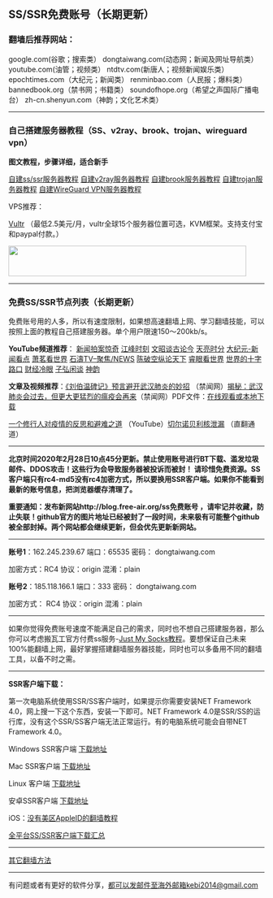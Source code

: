 ## SS/SSR免费账号（长期更新）

### 翻墙后推荐网站：

google.com(谷歌；搜索类） dongtaiwang.com(动态网；新闻及网址导航类）  youtube.com(油管；视频类）  ntdtv.com(新唐人；视频新闻娱乐类）    epochtimes.com（大纪元；新闻类）  renminbao.com（人民报；爆料类） bannedbook.org（禁书网；书籍类）   soundofhope.org（希望之声国际广播电台）
    zh-cn.shenyun.com（神韵；文化艺术类）

***

### 自己搭建服务器教程（SS、v2ray、brook、trojan、wireguard vpn） 

**图文教程，步骤详细，适合新手**

[自建ss/ssr服务器教程](https://github.com/Alvin9999/new-pac/wiki/%E8%87%AA%E5%BB%BAss%E6%9C%8D%E5%8A%A1%E5%99%A8%E6%95%99%E7%A8%8B) 
[自建v2ray服务器教程](https://github.com/Alvin9999/new-pac/wiki/%E8%87%AA%E5%BB%BAv2ray%E6%9C%8D%E5%8A%A1%E5%99%A8%E6%95%99%E7%A8%8B) 
[自建brook服务器教程](https://github.com/Alvin9999/new-pac/wiki/%E8%87%AA%E5%BB%BAbrook%E6%9C%8D%E5%8A%A1%E5%99%A8%E6%95%99%E7%A8%8B) 
[自建trojan服务器教程](https://github.com/Alvin9999/new-pac/wiki/%E8%87%AA%E5%BB%BAtrojan%E6%9C%8D%E5%8A%A1%E5%99%A8%E6%95%99%E7%A8%8B) 
[自建WireGuard VPN服务器教程](https://github.com/Alvin9999/new-pac/wiki/%E8%87%AA%E5%BB%BAWireGuard-VPN%E6%9C%8D%E5%8A%A1%E5%99%A8%E6%95%99%E7%A8%8B) 

VPS推荐：

[Vultr](https://www.vultr.com/?ref=7048874) （最低2.5美元/月，vultr全球15个服务器位置可选，KVM框架。支持支付宝和paypal付款。）

<a href="https://www.vultr.com/?ref=7048874"><img src="https://www.vultr.com/media/banner_2.png" width="468" height="60"></a>


***

### 免费SS/SSR节点列表（长期更新）

免费账号用的人多，所以有速度限制，如果想高速翻墙上网、学习翻墙技能，可以按照上面的教程自己搭建服务器。单个用户限速150～200kb/s。

**YouTube频道推荐**： [新闻拍案惊奇](https://www.youtube.com/user/NTDEducation/videos) [江峰时刻](https://www.youtube.com/channel/UCa6ERCDt3GzkvLye32ar89w/videos) [文昭谈古论今](https://www.youtube.com/channel/UCtAIPjABiQD3qjlEl1T5VpA/featured)  [天亮时分](https://www.youtube.com/channel/UCjvjNeHndz4PGs9JXhzdHqw/videos) 
[大纪元-新闻看点](https://www.youtube.com/channel/UCPMqbkR35zZV1ysWGXJPW-w/videos)  [萧茗看世界](https://www.youtube.com/channel/UC6HcLCrHusY7qLwsWGzfXnw) 
[石濤TV–聚焦/NEWS](https://www.youtube.com/channel/UC6zxZTv5ZbMmEg5GqBmXAUQ/videos)  [陈破空纵论天下](https://www.youtube.com/channel/UCwb7avxK-L5vPjMC1ZIGayw/videos) [睿眼看世界](https://www.youtube.com/channel/UCcWBxfaO69GPOFHSArNET2Q/videos) [世界的十字路口](https://www.youtube.com/channel/UC-A9OzmRcS-SlXIQmvwMf8w/videos) [财经冷眼](https://www.youtube.com/channel/UCn9_KbNANeyYREePe8YA2DA/videos) [子弘闲谈](https://www.youtube.com/channel/UClS1mgEIYLN9k03_B9o2DCw/videos) [神韵](https://www.youtube.com/channel/UC_z8ERuOLTrlAaopY0gxzsA)

**文章及视频推荐**：[《刘伯温碑记》预言避开武汉肺炎的妙招](https://www.bannedbook.org/bnews/comments/20200207/1272816.html) （禁闻网）[揭秘：武汉肺炎会过去，但更大更猛烈的瘟疫会再来](https://www.bannedbook.org/bnews/comments/20200211/1275071.html)（禁闻网）PDF文件：[在线观看或本地下载](http://173.0.55.66/html/book/lunwy.pdf)

[一个修行人对疫情的反思和避难之道](https://www.youtube.com/watch?v=KzSvhOHPxB4&t=8s) （YouTube）[切尔诺贝利核泄漏](https://ipsite.org/1szq7) （直翻通道）

***

**北京时间2020年2月28日10点45分更新。禁止使用账号进行BT下载、滥发垃圾邮件、DDOS攻击！这些行为会导致服务器被投诉而被封！ 请珍惜免费资源。SS客户端只有rc4-md5没有rc4加密方式，所以要换用SSR客户端。如果你不能看到最新的账号信息，把浏览器缓存清理了。**

**重要通知：发布新网站http://blog.free-air.org/ss免费账号 ，请牢记并收藏，防止失联！github官方的图片地址已经被封了一段时间，未来极有可能整个github被全部封掉。两个网站都会继续更新，但会优先更新新网站。**

***

**账号1**：162.245.239.67      端口：65535        密码： dongtaiwang.com

加密方式：RC4       协议：origin         混淆：plain

**账号2**：185.118.166.1 端口：333 密码： dongtaiwang.com

加密方式： RC4  协议：origin 混淆：plain


***


如果你觉得免费账号速度不能满足自己的需求，同时也不想自己搭建服务器，那么你可以考虑搬瓦工官方付费ss服务-[Just My Socks教程](https://github.com/Alvin9999/new-pac/wiki/Just-My-Socks)。要想保证自己未来100%能翻墙上网，最好掌握搭建翻墙服务器技能，同时也可以多备用不同的翻墙工具，以备不时之需。

***


**SSR客户端下载：**

第一次电脑系统使用SSR/SS客户端时，如果提示你需要安装NET Framework 4.0，网上搜一下这个东西，安装一下即可。NET Framework 4.0是SSR/SS的运行库，没有这个SSR/SS客户端无法正常运行。有的电脑系统可能会自带NET Framework 4.0。

Windows SSR客户端 [下载地址](https://github.com/shadowsocksr-backup/shadowsocksr-csharp/releases) 

Mac SSR客户端 [下载地址](https://github.com/shadowsocksr-backup/ShadowsocksX-NG/releases) 

Linux 客户端 [下载地址](http://www.mediafire.com/folder/xag0zy318a5tt/Linux) 

安卓SSR客户端 [下载地址](https://github.com/shadowsocksr-backup/shadowsocksr-android/releases/download/3.4.0.8/shadowsocksr-release.apk) 

iOS：[没有美区AppleID的翻墙教程](https://github.com/Alvin9999/new-pac/wiki/%E8%8B%B9%E6%9E%9C%E6%89%8B%E6%9C%BA%E7%BF%BB%E5%A2%99%E8%BD%AF%E4%BB%B6)

[全平台SS/SSR客户端下载汇总](http://www.mediafire.com/folder/sfqz8bmodqdx5/shadowsocks相关客户端)

***

[其它翻墙方法](https://github.com/Alvin9999/new-pac/wiki/)

***

有问题或者有更好的软件分享，都可以发邮件至海外邮箱kebi2014@gmail.com